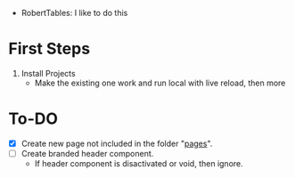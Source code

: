 - RobertTables: I like to do this

# First Steps

1. Install Projects
   - Make the existing one work and run local with live reload, then more

# To-DO

- [x] Create new page not included in the folder "[pages](./src/pages)".
- [ ] Create branded header component.
  - If header component is disactivated or void, then ignore.
